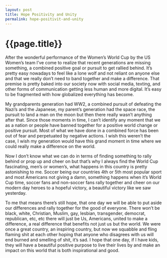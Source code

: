 ```yaml
---
layout: post
title: Hope Positivity and Unity
permalink: hope-positivit-and-unity
---
```


# {{page.title}}

After the wonderful performance of the Women’s World Cup by the US Women’s team I’ve come to realize that recent generations are missing something, a combined positive goal or pursuit to get rallied behind. It’s pretty easy nowadays to feel like a lone wolf and not reliant on anyone else and that we really don’t need to band together and make a difference. That premise is pretty baked into our society now with social media, texting, and other forms of communication getting less human and more digital. It’s easy to be fragmented with how globalized everything has become.

My grandparents generation had WW2, a combined pursuit of defeating the Nazi’s and the Japanese, my parent’s generation had the space race, the pursuit to land a man on the moon but then there really wasn’t anything after that. Since those moments in time, I can’t identify any moment that we as a nation or people have banned together for a positive world change or positive pursuit. Most of what we have done in a combined force has been out of fear and perpetuated by negative actions. I wish this weren’t the case, I wish my generation would have this grand moment in time where we could really make a difference on the world.

Now I don’t know what we can do in terms of finding something to rally behind or prop up and cheer on but that’s why I always find the World Cup fascinating, men’s or women’s, what happens in this country is pretty astonishing to me. Soccer being our countries 4th or 5th most popular sport and most Americans not giving a damn, something happens when it’s World Cup time, soccer fans and non-soccer fans rally together and cheer on our modern day heroes to a hopeful victory, a beautiful victory like we saw yesterday.

To me that means there’s still hope, that one day we will be able to put aside our differences and rally together for the good of everyone. There won’t be black, white, Christian, Muslim, gay, lesbian, transgender, democrat, republican, etc, etc there will just be Us, Americans, united to make a difference, a real difference that benefits not just us but the world. We were once a great country, an inspiring country, but now we squabble and fling flaming shit at each other hoping that anyone who disagrees with us will end burned and smelling of shit, it’s sad. I hope that one day, if I have kids, they will have a beautiful positive purpose to live their lives by and make an impact on this world that is both inspirational and good.
